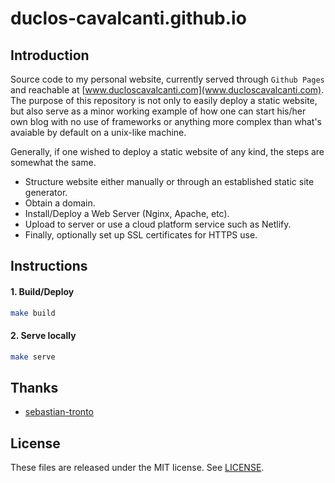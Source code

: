 # duclos-cavalcanti.github.io

## Introduction
Source code to my personal website, currently served through `Github Pages` and reachable at [www.ducloscavalcanti.com](www.ducloscavalcanti.com). The purpose of this repository is not only to easily deploy a static website, but also serve as a minor working example of how one can start his/her own blog with no use of frameworks or anything more complex than what's avaiable by default on a unix-like machine.

Generally, if one wished to deploy a static website of any kind, the
steps are somewhat the same.

* Structure website either manually or through an established static site generator.
* Obtain a domain.
* Install/Deploy a Web Server (Nginx, Apache, etc).
* Upload to server or use a cloud platform service such as Netlify.
* Finally, optionally set up SSL certificates for HTTPS use.

## Instructions
#### 1. Build/Deploy
  ```sh
  make build
  ```

#### 2. Serve locally
  ```sh
  make serve
  ```

## Thanks
* [sebastian-tronto](https://sebastiano.tronto.net/blog/2022-08-14-website/)

## License
These files are released under the MIT license. See [LICENSE](LICENSE).


